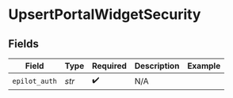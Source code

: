 # UpsertPortalWidgetSecurity


## Fields

| Field              | Type               | Required           | Description        | Example            |
| ------------------ | ------------------ | ------------------ | ------------------ | ------------------ |
| `epilot_auth`      | *str*              | :heavy_check_mark: | N/A                |                    |